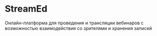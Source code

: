 # StreamEd
Онлайн-платформа для проведения и трансляции вебинаров с возможностью взаимодействия со зрителями и хранения записей
